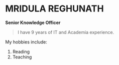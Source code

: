 
# MRIDULA REGHUNATH
**Senior Knowledge Officer**
> I have 9 years of IT and Academia experience.

My hobbies include:
1. Reading
2. Teaching
